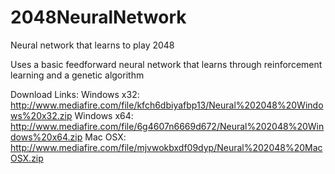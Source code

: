 # 2048NeuralNetwork
Neural network that learns to play 2048

Uses a basic feedforward neural network that learns through reinforcement learning and a genetic algorithm

Download Links:
Windows x32: http://www.mediafire.com/file/kfch6dbiyafbp13/Neural%202048%20Windows%20x32.zip
Windows x64: http://www.mediafire.com/file/6g4607n6669d672/Neural%202048%20Windows%20x64.zip
Mac OSX:     http://www.mediafire.com/file/mjvwokbxdf09dyp/Neural%202048%20MacOSX.zip
